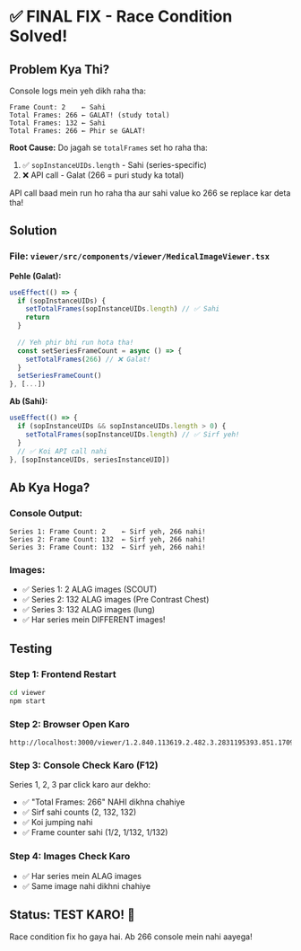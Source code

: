 # ✅ FINAL FIX - Race Condition Solved!

## Problem Kya Thi?

Console logs mein yeh dikh raha tha:
```
Frame Count: 2    ← Sahi
Total Frames: 266 ← GALAT! (study total)
Total Frames: 132 ← Sahi
Total Frames: 266 ← Phir se GALAT!
```

**Root Cause:** Do jagah se `totalFrames` set ho raha tha:
1. ✅ `sopInstanceUIDs.length` - Sahi (series-specific)
2. ❌ API call - Galat (266 = puri study ka total)

API call baad mein run ho raha tha aur sahi value ko 266 se replace kar deta tha!

## Solution

### File: `viewer/src/components/viewer/MedicalImageViewer.tsx`

**Pehle (Galat):**
```typescript
useEffect(() => {
  if (sopInstanceUIDs) {
    setTotalFrames(sopInstanceUIDs.length) // ✅ Sahi
    return
  }
  
  // Yeh phir bhi run hota tha!
  const setSeriesFrameCount = async () => {
    setTotalFrames(266) // ❌ Galat!
  }
  setSeriesFrameCount()
}, [...])
```

**Ab (Sahi):**
```typescript
useEffect(() => {
  if (sopInstanceUIDs && sopInstanceUIDs.length > 0) {
    setTotalFrames(sopInstanceUIDs.length) // ✅ Sirf yeh!
  }
  // ✅ Koi API call nahi
}, [sopInstanceUIDs, seriesInstanceUID])
```

## Ab Kya Hoga?

### Console Output:
```
Series 1: Frame Count: 2    ← Sirf yeh, 266 nahi!
Series 2: Frame Count: 132  ← Sirf yeh, 266 nahi!
Series 3: Frame Count: 132  ← Sirf yeh, 266 nahi!
```

### Images:
- ✅ Series 1: 2 ALAG images (SCOUT)
- ✅ Series 2: 132 ALAG images (Pre Contrast Chest)
- ✅ Series 3: 132 ALAG images (lung)
- ✅ Har series mein DIFFERENT images!

## Testing

### Step 1: Frontend Restart
```bash
cd viewer
npm start
```

### Step 2: Browser Open Karo
```
http://localhost:3000/viewer/1.2.840.113619.2.482.3.2831195393.851.1709524269.885
```

### Step 3: Console Check Karo (F12)
Series 1, 2, 3 par click karo aur dekho:
- ✅ "Total Frames: 266" NAHI dikhna chahiye
- ✅ Sirf sahi counts (2, 132, 132)
- ✅ Koi jumping nahi
- ✅ Frame counter sahi (1/2, 1/132, 1/132)

### Step 4: Images Check Karo
- ✅ Har series mein ALAG images
- ✅ Same image nahi dikhni chahiye

## Status: TEST KARO! 🎉

Race condition fix ho gaya hai. Ab 266 console mein nahi aayega!
